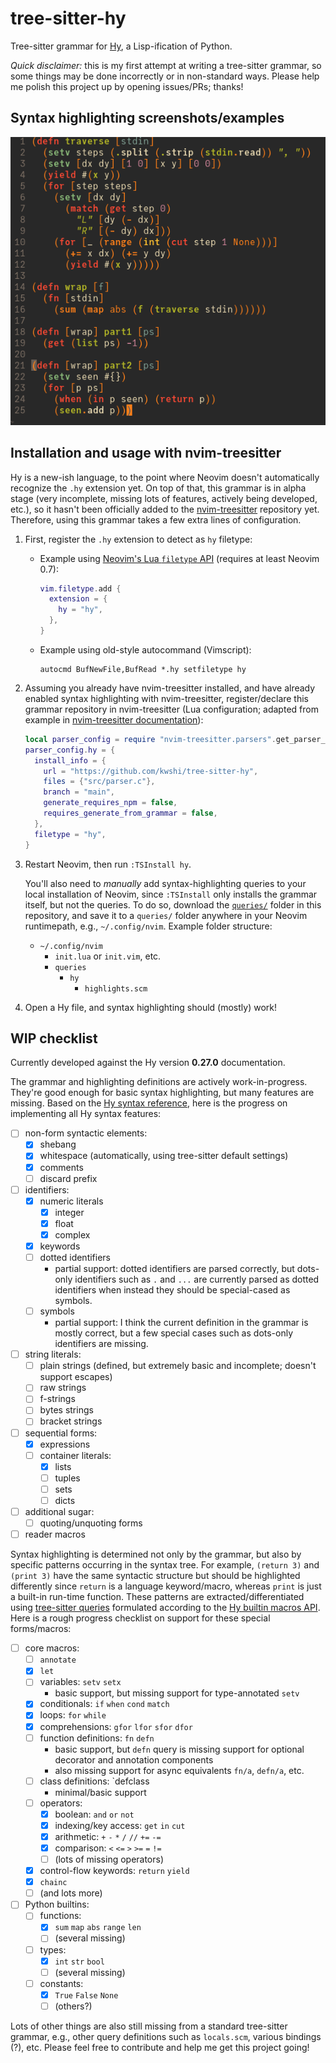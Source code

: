 # tree-sitter-hy

Tree-sitter grammar for [Hy][hy], a Lisp-ification of Python.

_Quick disclaimer:_ this is my first attempt at writing a tree-sitter grammar, so some things may be done incorrectly or in non-standard ways. Please help me polish this project up by opening issues/PRs; thanks!

[hy]: http://hylang.org

## Syntax highlighting screenshots/examples

![Advent of Code 2016 day 1 solution in Hy](doc/screenshot/aoc-2016-01.png)

## Installation and usage with nvim-treesitter

Hy is a new-ish language, to the point where Neovim doesn't automatically recognize the `.hy` extension yet. On top of that, this grammar is in alpha stage (very incomplete, missing lots of features, actively being developed, etc.), so it hasn't been officially added to the [nvim-treesitter][nvim-treesitter] repository yet. Therefore, using this grammar takes a few extra lines of configuration.

1. First, register the `.hy` extension to detect as `hy` filetype:

   - Example using [Neovim's Lua `filetype` API][nvim-lua-filetype] (requires at least Neovim 0.7):
     ```lua
     vim.filetype.add {
       extension = {
         hy = "hy",
       },
     }
     ```
   - Example using old-style autocommand (Vimscript):
     ```vim
     autocmd BufNewFile,BufRead *.hy setfiletype hy
     ```

2. Assuming you already have nvim-treesitter installed, and have already enabled syntax highlighting with nvim-treesitter, register/declare this grammar repository in nvim-treesitter (Lua configuration; adapted from example in [nvim-treesitter documentation][nvim-treesitter-declare]):

   ```lua
   local parser_config = require "nvim-treesitter.parsers".get_parser_configs()
   parser_config.hy = {
     install_info = {
       url = "https://github.com/kwshi/tree-sitter-hy",
       files = {"src/parser.c"},
       branch = "main",
       generate_requires_npm = false,
       requires_generate_from_grammar = false,
     },
     filetype = "hy",
   }
   ```

3. Restart Neovim, then run `:TSInstall hy`.

   You'll also need to _manually_ add syntax-highlighting queries to your local installation of Neovim, since `:TSInstall` only installs the grammar itself, but not the queries. To do so, download the [`queries/`](queries/) folder in this repository, and save it to a `queries/` folder anywhere in your Neovim runtimepath, e.g., `~/.config/nvim`. Example folder structure:

   - `~/.config/nvim`
     - `init.lua` or `init.vim`, etc.
     - `queries`
       - `hy`
         - `highlights.scm`

4. Open a Hy file, and syntax highlighting should (mostly) work!

[nvim-treesitter]: https://github.com/nvim-treesitter/nvim-treesitter
[nvim-treesitter-declare]: https://github.com/nvim-treesitter/nvim-treesitter/tree/master#adding-parsers
[nvim-lua-filetype]: https://neovim.io/doc/user/lua.html#vim.filetype

## WIP checklist

Currently developed against the Hy version **0.27.0** documentation.

The grammar and highlighting definitions are actively work-in-progress. They're good enough for basic syntax highlighting, but many features are missing. Based on the [Hy syntax reference][hy-syntax-reference], here is the progress on implementing all Hy syntax features:

- [ ] non-form syntactic elements:
  - [x] shebang
  - [x] whitespace (automatically, using tree-sitter default settings)
  - [x] comments
  - [ ] discard prefix
- [ ] identifiers:
  - [x] numeric literals
    - [x] integer
    - [x] float
    - [x] complex
  - [x] keywords
  - [ ] dotted identifiers
    - partial support: dotted identifiers are parsed correctly, but dots-only identifiers such as `.` and `...` are currently parsed as dotted identifiers when instead they should be special-cased as symbols.
  - [ ] symbols
    - partial support: I think the current definition in the grammar is mostly correct, but a few special cases such as dots-only identifiers are missing.
- [ ] string literals:
  - [ ] plain strings (defined, but extremely basic and incomplete; doesn't support escapes)
  - [ ] raw strings
  - [ ] f-strings
  - [ ] bytes strings
  - [ ] bracket strings
- [ ] sequential forms:
  - [x] expressions
  - [ ] container literals:
    - [x] lists
    - [ ] tuples
    - [ ] sets
    - [ ] dicts
- [ ] additional sugar:
  - [ ] quoting/unquoting forms
- [ ] reader macros

Syntax highlighting is determined not only by the grammar, but also by specific patterns occurring in the syntax tree. For example, `(return 3)` and `(print 3)` have the same syntactic structure but should be highlighted differently since `return` is a language keyword/macro, whereas `print` is just a built-in run-time function. These patterns are extracted/differentiated using [tree-sitter queries][nvim-treesitter-queries] formulated according to the [Hy builtin macros API][hy-builtin-macros]. Here is a rough progress checklist on support for these special forms/macros:

- [ ] core macros:
  - [ ] `annotate`
  - [x] `let`
  - [ ] variables: `setv` `setx`
    - basic support, but missing support for type-annotated `setv`
  - [x] conditionals: `if` `when` `cond` `match`
  - [x] loops: `for` `while`
  - [x] comprehensions: `gfor` `lfor` `sfor` `dfor`
  - [ ] function definitions: `fn` `defn`
    - basic support, but `defn` query is missing support for optional decorator and annotation components
    - also missing support for async equivalents `fn/a`, `defn/a`, etc.
  - [ ] class definitions: `defclass
    - minimal/basic support
  - [ ] operators:
    - [x] boolean: `and` `or` `not`
    - [x] indexing/key access: `get` `in` `cut`
    - [x] arithmetic: `+` `-` `*` `/` `//` `+=` `-=`
    - [x] comparison: `<` `<=` `>` `>=` `=` `!=`
    - [ ] (lots of missing operators)
  - [x] control-flow keywords: `return` `yield`
  - [x] `chainc`
  - [ ] (and lots more)
- [ ] Python builtins:
  - [ ] functions:
    - [x] `sum` `map` `abs` `range` `len`
    - [ ] (several missing)
  - [ ] types:
    - [x] `int` `str` `bool`
    - [ ] (several missing)
  - [ ] constants:
    - [x] `True` `False` `None`
    - [ ] (others?)

Lots of other things are also still missing from a standard tree-sitter grammar, e.g., other query definitions such as `locals.scm`, various bindings (?), etc. Please feel free to contribute and help me get this project going!

[hy-syntax-reference]: https://docs.hylang.org/en/stable/syntax.html
[nvim-treesitter-queries]: https://github.com/nvim-treesitter/nvim-treesitter/blob/master/CONTRIBUTING.md#parser-configurations
[hy-builtin-macros]: https://docs.hylang.org/en/stable/api.html
